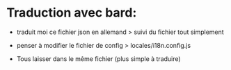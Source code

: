 # Traduction avec bard: 
- traduit moi ce fichier json en allemand > suivi du fichier tout simplement
+ penser à modifier le fichier de config > locales/i18n.config.js

+ Tous laisser dans le même fichier (plus simple à traduire)